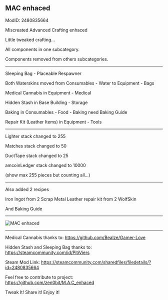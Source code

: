 MAC enhaced
-------------
ModID: 2480835664

Miscreated Advanced Crafting enhaced

Little tweaked crafting...

All components in one subcategory.

Components removed from others subcategories.

---------------------------------
Sleeping Bag - Placeable Respawner

Both Waterskins moved from Consumables - Water to Equipment - Bags

Medical Cannabis in Equipment - Medical

Hidden Stash in Base Building - Storage

Baking in Consumables - Food - Baking need Baking Guide

Repair Kit (Leather Items) in Equipment - Tools

---------------------------------
Lighter stack changed to 255

Matches stack changed to 50

DuctTape stack changed to 25

amcoinLedger stack changed to 10000

(show max 255 pieces but counting all...)

---------------------------------
Also added 2 recipes

Iron Ingot from 2 Scrap Metal
Leather repair kit from 2 WolfSkin

And Baking Guide
________________________________________________



![MAC enhaced](https://raw.githubusercontent.com/zen0bit/MACenhaced/WIP/screenshot/MAC.jpg)
________________________________________________
Medical Cannabis thanks to:
https://github.com/Bealze/Gamer-Love

Hidden Stash and Sleeping Bag thanks to:
https://steamcommunity.com/id/PitiViers

Steam Mod Link:
https://steamcommunity.com/sharedfiles/filedetails/?id=2480835664

Feel free to contribute to project:
https://github.com/zen0bit/M.A.C_enhaced

Tweak It! Share it! Enjoy it!
